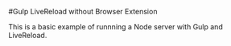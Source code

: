 #Gulp LiveReload without Browser Extension

This is a basic example of runnning a Node server with Gulp and LiveReload.